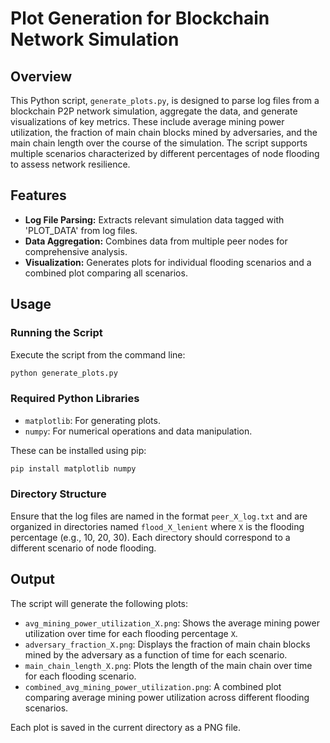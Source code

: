 # Plot Generation for Blockchain Network Simulation

## Overview

This Python script, `generate_plots.py`, is designed to parse log files from a blockchain P2P network simulation, aggregate the data, and generate visualizations of key metrics. These include average mining power utilization, the fraction of main chain blocks mined by adversaries, and the main chain length over the course of the simulation. The script supports multiple scenarios characterized by different percentages of node flooding to assess network resilience.

## Features

- **Log File Parsing:** Extracts relevant simulation data tagged with 'PLOT_DATA' from log files.
- **Data Aggregation:** Combines data from multiple peer nodes for comprehensive analysis.
- **Visualization:** Generates plots for individual flooding scenarios and a combined plot comparing all scenarios.

## Usage

### Running the Script

Execute the script from the command line:

```bash
python generate_plots.py
```

### Required Python Libraries

- `matplotlib`: For generating plots.
- `numpy`: For numerical operations and data manipulation.

These can be installed using pip:

```bash
pip install matplotlib numpy
```

### Directory Structure

Ensure that the log files are named in the format `peer_X_log.txt` and are organized in directories named `flood_X_lenient` where `X` is the flooding percentage (e.g., 10, 20, 30). Each directory should correspond to a different scenario of node flooding.

## Output

The script will generate the following plots:
- `avg_mining_power_utilization_X.png`: Shows the average mining power utilization over time for each flooding percentage `X`.
- `adversary_fraction_X.png`: Displays the fraction of main chain blocks mined by the adversary as a function of time for each scenario.
- `main_chain_length_X.png`: Plots the length of the main chain over time for each flooding scenario.
- `combined_avg_mining_power_utilization.png`: A combined plot comparing average mining power utilization across different flooding scenarios.

Each plot is saved in the current directory as a PNG file.
